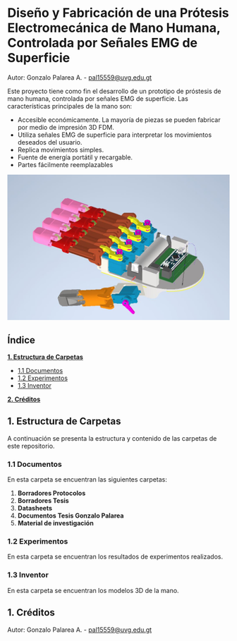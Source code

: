 # Diseño y Fabricación de una Prótesis Electromecánica de Mano Humana, Controlada por Señales EMG de Superficie

Autor: Gonzalo Palarea A. - pal15559@uvg.edu.gt 

Este proyecto tiene como fin el desarrollo de un prototipo de próstesis de mano humana, controlada por señales EMG de superficie. Las características principales de la mano son:

  * Accesible económicamente. La mayoría de piezas se pueden fabricar por medio de impresión 3D FDM.
  * Utiliza señales EMG de superficie para interpretar los movimientos deseados del usuario.
  * Replica movimientos simples.
  * Fuente de energía portátil y recargable.
  * Partes fácilmente reemplazables

![alt text](https://github.com/larivera-UVG/Interfaces-Biomedicas-2021/blob/main/Gonzalo%20Palarea/Documentos/imagenes%20Overleaf/ptototipo2/palma.JPG "Logo Title Text 1")

## Índice

**[1. Estructura de Carpetas](#carpetas)**
  * [1.1 Documentos](#documentos)
  * [1.2 Experimentos](#experimentos)
  * [1.3 Inventor](#inventor)
  

**[2. Créditos](#creditos)**


## 1. Estructura de Carpetas <a name="carpetas"></a>
A continuación se presenta la estructura y contenido de las carpetas de este repositorio.

### 1.1 Documentos <a name="documentos"></a>
En esta carpeta se encuentran las siguientes carpetas:

1. **Borradores Protocolos**
2. **Borradores Tesis**
3. **Datasheets**
4. **Documentos Tesis Gonzalo Palarea**
5. **Material de investigación**


### 1.2 Experimentos <a name="experimentos"></a>
En esta carpeta se encuentran los resultados de experimentos realizados.

### 1.3 Inventor <a name="inventor"></a>
En esta carpeta se encuentran los modelos 3D de la mano.

## 1. Créditos <a name="creditos"></a>
Autor: Gonzalo Palarea A. - pal15559@uvg.edu.gt 
